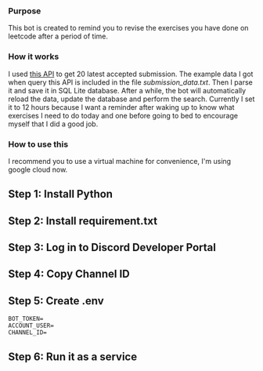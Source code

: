 ### Purpose
This bot is created to remind you to revise the exercises you have done on leetcode after a period of time.
### How it works
I used [this API](https://github.com/alfaarghya/alfa-leetcode-api) to get 20 latest accepted submission. The example data I got when query this API is included in the file _submission_data.txt_. Then I parse it and save it in SQL Lite database. After a while, the bot will automatically reload the data, update the database and perform the search. Currently I set it to 12 hours because I want a reminder after waking up to know what exercises I need to do today and one before going to bed to encourage myself that I did a good job.
### How to use this 
I recommend you to use a virtual machine for convenience, I'm using google cloud now.
## Step 1: Install Python
## Step 2: Install requirement.txt
## Step 3: Log in to Discord Developer Portal
## Step 4: Copy Channel ID
## Step 5: Create .env
```
BOT_TOKEN=
ACCOUNT_USER=
CHANNEL_ID=
```
## Step 6: Run it as a service
